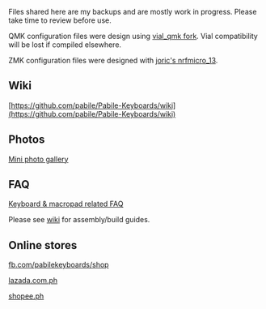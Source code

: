 Files shared here are my backups and are mostly work in progress. Please take time to review before use. 

QMK configuration files were design using [vial_qmk fork](https://github.com/vial-kb/vial-qmk). Vial compatibility will be lost if compiled elsewhere.

ZMK configuration files were designed with [joric's nrfmicro_13](https://github.com/joric/nrfmicro). 

## Wiki
[https://github.com/pabile/Pabile-Keyboards/wiki](https://github.com/pabile/Pabile-Keyboards/wiki)

## Photos
[Mini photo gallery](http://sites.google.com/site/pabile)

## FAQ
[Keyboard & macropad related FAQ](https://sites.google.com/site/pabile/faq) 

Please see [wiki](https://github.com/pabile/Pabile-Keyboards/wiki) for assembly/build guides.

## Online stores
[fb.com/pabilekeyboards/shop](https://fb.com/pabilekeyboards/shop) 

[lazada.com.ph](https://lazada.com.ph/pabile) 

[shopee.ph](https://shopee.ph/pabilemariano) 
